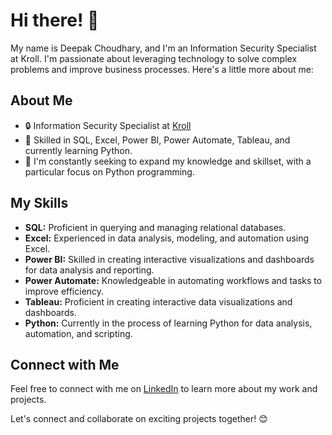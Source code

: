 # Hi there! 👋

My name is Deepak Choudhary, and I'm an Information Security Specialist at Kroll. I'm passionate about leveraging technology to solve complex problems and improve business processes. Here's a little more about me:

## About Me
- 🔒 Information Security Specialist at [Kroll](https://www.kroll.com/)
- 💼 Skilled in SQL, Excel, Power BI, Power Automate, Tableau, and currently learning Python.
- 🌱 I'm constantly seeking to expand my knowledge and skillset, with a particular focus on Python programming.

## My Skills
- **SQL:** Proficient in querying and managing relational databases.
- **Excel:** Experienced in data analysis, modeling, and automation using Excel.
- **Power BI:** Skilled in creating interactive visualizations and dashboards for data analysis and reporting.
- **Power Automate:** Knowledgeable in automating workflows and tasks to improve efficiency.
- **Tableau:** Proficient in creating interactive data visualizations and dashboards.
- **Python:** Currently in the process of learning Python for data analysis, automation, and scripting.

## Connect with Me
Feel free to connect with me on [LinkedIn]([https://www.linkedin.com/in/deepak-choudhary/](https://www.linkedin.com/in/deepak-choudhary-8a957388/)) to learn more about my work and projects.

Let's connect and collaborate on exciting projects together! 😊
